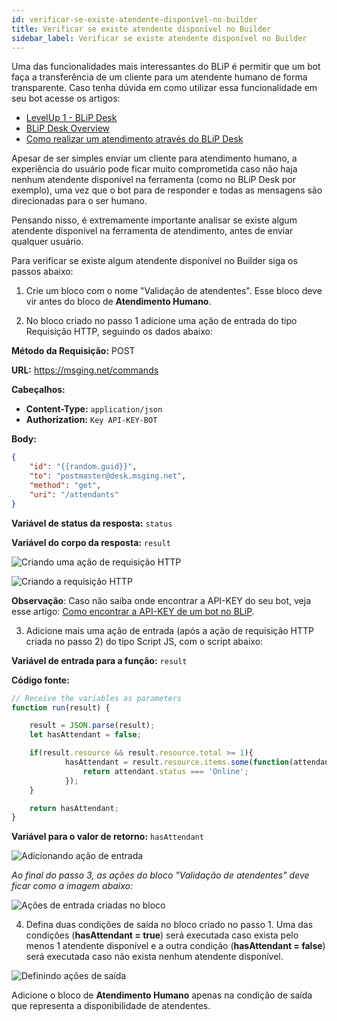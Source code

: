 ```yaml
---
id: verificar-se-existe-atendente-disponível-no-builder
title: Verificar se existe atendente disponível no Builder
sidebar_label: Verificar se existe atendente disponível no Builder
---
```


Uma das funcionalidades mais interessantes do BLiP é permitir que um bot faça a transferência de um cliente para um atendente humano de forma transparente. Caso tenha dúvida em como utilizar essa funcionalidade em seu bot acesse os artigos:

* [LevelUp 1 - BLiP Desk](/docs/general/level-up/level-up-1-blip-desk)
* [BLiP Desk Overview](/docs/helpdesk/blipdesk/visao-geral-desk)
* [Como realizar um atendimento através do BLiP Desk](/docs/helpdesk/blipdesk/como-realizar-um-atendimento-atraves-do-blip-desk)

Apesar de ser simples enviar um cliente para atendimento humano, a experiência do usuário pode ficar muito comprometida caso não haja nenhum atendente disponível na ferramenta (como no BLiP Desk por exemplo), uma vez que o bot para de responder e todas as mensagens são direcionadas para o ser humano.

Pensando nisso, é extremamente importante analisar se existe algum atendente disponível na ferramenta de atendimento, antes de enviar qualquer usuário.

Para verificar se existe algum atendente disponível no Builder siga os passos abaixo:

1. Crie um bloco com o nome "Validação de atendentes". Esse bloco deve vir antes do bloco de **Atendimento Humano**.

2. No bloco criado no passo 1 adicione uma ação de entrada do tipo Requisição HTTP, seguindo os dados abaixo:

**Método da Requisição:** POST

**URL:** <https://msging.net/commands>

**Cabeçalhos:**

* **Content-Type:** `application/json`
* **Authorization:** `Key API-KEY-BOT`

**Body:**

```json
{
    "id": "{{random.guid}}",
    "to": "postmaster@desk.msging.net",
    "method": "get",
    "uri": "/attendants"
}
```

**Variável de status da resposta:** `status`

**Variável do corpo da resposta:** `result`

![Criando uma ação de requisição HTTP](/img/builder/builder-verificar-se-existe-atendente-disponível-no-builder-1.png)

![Criando a requisição HTTP](/img/builder/builder-verificar-se-existe-atendente-disponível-no-builder-2.png)

**Observação**: Caso não saiba onde encontrar a API-KEY do seu bot, veja esse artigo: [Como encontrar a API-KEY de um bot no BLiP](/docs/api-sdks/como-encontrar-a-api-key-do-meu-bot).

3. Adicione mais uma ação de entrada (após a ação de requisição HTTP criada no passo 2) do tipo Script JS, com o script abaixo:

**Variável de entrada para a função:** `result`

**Código fonte:**

```javascript
// Receive the variables as parameters
function run(result) {

    result = JSON.parse(result);
    let hasAttendant = false;

    if(result.resource && result.resource.total >= 1){
            hasAttendant = result.resource.items.some(function(attendant){
                return attendant.status === 'Online';
            });
    }

    return hasAttendant;
}
```

**Variável para o valor de retorno:** `hasAttendant`

![Adicionando ação de entrada](/img/builder/builder-verificar-se-existe-atendente-disponível-no-builder-3.png)

*Ao final do passo 3, as ações do bloco "Validação de atendentes" deve ficar como a imagem abaixo:*

![Ações de entrada criadas no bloco](/img/builder/builder-verificar-se-existe-atendente-disponível-no-builder-4.png)

4. Defina duas condições de saída no bloco criado no passo 1. Uma das condições (**hasAttendant = true**) será executada caso exista pelo menos 1 atendente disponível e a outra condição (**hasAttendant = false**) será executada caso não exista nenhum atendente disponível.

![Definindo ações de saída](/img/builder/builder-verificar-se-existe-atendente-disponível-no-builder-5.png)

Adicione o bloco de **Atendimento Humano** apenas na condição de saída que representa a disponibilidade de atendentes.


